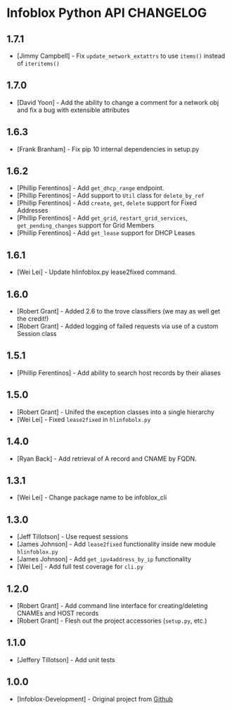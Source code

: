 Infoblox Python API CHANGELOG
=============================

1.7.1
---
* [Jimmy Campbell] - Fix `update_network_extattrs` to use `items()` instead of `iteritems()`

1.7.0
---
* [David Yoon] - Add the ability to change a comment for a network obj and fix a bug with extensible attributes

1.6.3
---
* [Frank Branham] - Fix pip 10 internal dependencies in setup.py

1.6.2
---
* [Phillip Ferentinos] - Add `get_dhcp_range` endpoint.
* [Phillip Ferentinos] - Add support to `Util` class for `delete_by_ref`
* [Phillip Ferentinos] - Add `create`, `get`, `delete` support for Fixed Addresses
* [Phillip Ferentinos] - Add `get_grid`, `restart_grid_services`, `get_pending_changes` support for Grid Members
* [Phillip Ferentinos] - Add `get_lease` support for DHCP Leases

1.6.1
---
* [Wei Lei] - Update hlinfoblox.py lease2fixed command.

1.6.0
---

* [Robert Grant] - Added 2.6 to the trove classifiers (we may as well get the credit!)
* [Robert Grant] - Added logging of failed requests via use of a custom Session class

1.5.1
-----

* [Phillip Ferentinos] - Add ability to search host records by their aliases

1.5.0
-----

* [Robert Grant] - Unifed the exception classes into a single hierarchy
* [Wei Lei] - Fixed `lease2fixed` in `hlinfobolx.py`

1.4.0
-----
* [Ryan Back] - Add retrieval of A record and CNAME by FQDN.

1.3.1
----

* [Wei Lei] - Change package name to be infoblox_cli

1.3.0
-----

 * [Jeff Tillotson] - Use request sessions
 * [James Johnson] - Add `lease2fixed` functionality inside new module `hlinfoblox.py`
 * [James Johnson] - Add `get_ipv4address_by_ip` functionality
 * [Wei Lei] - Add full test coverage for `cli.py`

1.2.0
-----

 * [Robert Grant] - Add command line interface for creating/deleting CNAMEs and HOST records
 * [Robert Grant] - Flesh out the project accessories (`setup.py`, etc.)

1.1.0
-----

 * [Jeffery Tillotson] - Add unit tests

1.0.0
-----

 * [Infoblox-Development] - Original project from [Github](https://github.com/Infoblox-Development/Infoblox-API-Python)
